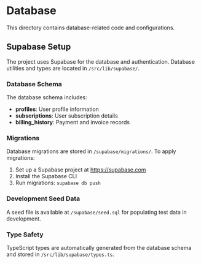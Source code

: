# Database

This directory contains database-related code and configurations.

## Supabase Setup

The project uses Supabase for the database and authentication. Database utilities and types are located in `/src/lib/supabase/`.

### Database Schema

The database schema includes:
- **profiles**: User profile information
- **subscriptions**: User subscription details
- **billing_history**: Payment and invoice records

### Migrations

Database migrations are stored in `/supabase/migrations/`. To apply migrations:

1. Set up a Supabase project at https://supabase.com
2. Install the Supabase CLI
3. Run migrations: `supabase db push`

### Development Seed Data

A seed file is available at `/supabase/seed.sql` for populating test data in development.

### Type Safety

TypeScript types are automatically generated from the database schema and stored in `/src/lib/supabase/types.ts`.